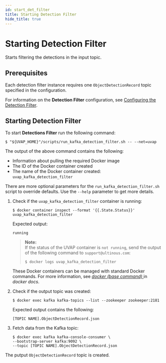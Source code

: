 ```yaml
---
id: start_det_filter
title: Starting Detection Filter
hide_title: true
---
```


# Starting Detection Filter

Starts filtering the detections in the input topic.

## Prerequisites

Each detection filter instance requires one `ObjectDetectionRecord` topic
specified in the configuration.

For information on the **Detection Filter** configuration, see [Configuring the Detection Filter].

## Starting Detection Filter

To start **Detections Filter** run the following command:

```
$ "${UVAP_HOME}"/scripts/run_kafka_detection_filter.sh -- --net=uvap
```

   The output of the above command contains the following:
   * Information about pulling the required Docker image
   * The ID of the Docker container created
   * The name of the Docker container created: `uvap_kafka_detection_filter`	

   There are more optional parameters for the `run_kafka_detection_filter.sh` script to
   override defaults. Use the `--help` parameter to get more details.

1. Check if the `uvap_kafka_detection_filter` container is running:

   ```
   $ docker container inspect --format '{{.State.Status}}' uvap_kafka_detection_filter
   ```
	
   Expected output:
	
   ```
   running
   ```
	
   > **Note:**  
   If the status of the UVAP container is `not running`, send the output of
   the following command to `support@ultinous.com`:
   >```
   >$ docker logs uvap_kafka_detection_filter
   >```
	
   These Docker containers can be managed with standard Docker commands.
   For more information, see
   <a
   href="https://docs.docker.com/engine/reference/commandline/docker/"
   target="_blank">
   <i>docker (base command)</i>
   </a> in _docker docs_.

1. Check if the output topic was created:

   ```
   $ docker exec kafka kafka-topics --list --zookeeper zookeeper:2181
   ```
	
   Expected output contains the following:
	
   ```
   [TOPIC NAME].ObjectDetectionRecord.json
   ```
	
1. Fetch data from the Kafka topic:

   ```
   $ docker exec kafka kafka-console-consumer \
   --bootstrap-server kafka:9092 \
   --topic [TOPIC NAME].ObjectDetectionRecord.json
   ```

The putput `ObjectDetectionRecord` topic is created.

[Configuring the Detection Filter]: conf_det_filter.md